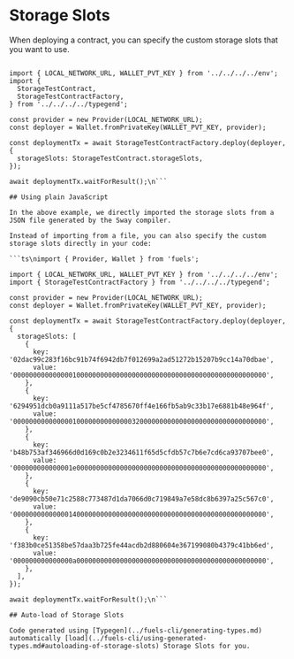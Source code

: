 # Storage Slots

When deploying a contract, you can specify the custom storage slots that you want to use.

```ts\nimport { Provider, Wallet } from 'fuels';

import { LOCAL_NETWORK_URL, WALLET_PVT_KEY } from '../../../../env';
import {
  StorageTestContract,
  StorageTestContractFactory,
} from '../../../../typegend';

const provider = new Provider(LOCAL_NETWORK_URL);
const deployer = Wallet.fromPrivateKey(WALLET_PVT_KEY, provider);

const deploymentTx = await StorageTestContractFactory.deploy(deployer, {
  storageSlots: StorageTestContract.storageSlots,
});

await deploymentTx.waitForResult();\n```

## Using plain JavaScript

In the above example, we directly imported the storage slots from a JSON file generated by the Sway compiler.

Instead of importing from a file, you can also specify the custom storage slots directly in your code:

```ts\nimport { Provider, Wallet } from 'fuels';

import { LOCAL_NETWORK_URL, WALLET_PVT_KEY } from '../../../../env';
import { StorageTestContractFactory } from '../../../../typegend';

const provider = new Provider(LOCAL_NETWORK_URL);
const deployer = Wallet.fromPrivateKey(WALLET_PVT_KEY, provider);

const deploymentTx = await StorageTestContractFactory.deploy(deployer, {
  storageSlots: [
    {
      key: '02dac99c283f16bc91b74f6942db7f012699a2ad51272b15207b9cc14a70dbae',
      value: '0000000000000001000000000000000000000000000000000000000000000000',
    },
    {
      key: '6294951dcb0a9111a517be5cf4785670ff4e166fb5ab9c33b17e6881b48e964f',
      value: '0000000000000001000000000000003200000000000000000000000000000000',
    },
    {
      key: 'b48b753af346966d0d169c0b2e3234611f65d5cfdb57c7b6e7cd6ca93707bee0',
      value: '000000000000001e000000000000000000000000000000000000000000000000',
    },
    {
      key: 'de9090cb50e71c2588c773487d1da7066d0c719849a7e58dc8b6397a25c567c0',
      value: '0000000000000014000000000000000000000000000000000000000000000000',
    },
    {
      key: 'f383b0ce51358be57daa3b725fe44acdb2d880604e367199080b4379c41bb6ed',
      value: '000000000000000a000000000000000000000000000000000000000000000000',
    },
  ],
});

await deploymentTx.waitForResult();\n```

## Auto-load of Storage Slots

Code generated using [Typegen](../fuels-cli/generating-types.md) automatically [load](../fuels-cli/using-generated-types.md#autoloading-of-storage-slots) Storage Slots for you.
